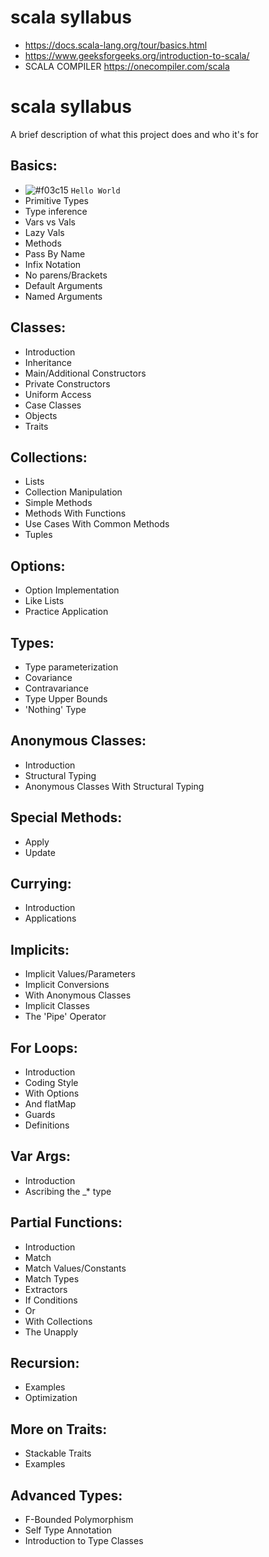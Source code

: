 
# scala syllabus
- https://docs.scala-lang.org/tour/basics.html
- https://www.geeksforgeeks.org/introduction-to-scala/
- SCALA COMPILER https://onecompiler.com/scala
# scala syllabus

A brief description of what this project does and who it's for

## Basics:
- ![#f03c15](https://via.placeholder.com/15/c5f015/000000?text=+) `Hello World`
- Primitive Types
- Type inference
- Vars vs Vals
- Lazy Vals
- Methods
- Pass By Name
- Infix Notation
- No parens/Brackets
- Default Arguments
- Named Arguments
## Classes:
- Introduction
- Inheritance
- Main/Additional Constructors
- Private Constructors
- Uniform Access
- Case Classes
- Objects
- Traits
## Collections:
- Lists
- Collection Manipulation
- Simple Methods
- Methods With Functions
- Use Cases With Common Methods
- Tuples
## Options:
- Option Implementation
- Like Lists
- Practice Application
## Types:
- Type parameterization
- Covariance
- Contravariance
- Type Upper Bounds
- 'Nothing' Type
## Anonymous Classes:
- Introduction
- Structural Typing
- Anonymous Classes With Structural Typing
## Special Methods:
- Apply
- Update
## Currying:
- Introduction
- Applications
## Implicits:
- Implicit Values/Parameters
- Implicit Conversions
- With Anonymous Classes
- Implicit Classes
- The 'Pipe' Operator
## For Loops:
- Introduction
- Coding Style
- With Options
- And flatMap
- Guards
- Definitions
## Var Args:
- Introduction
- Ascribing the _* type
## Partial Functions:
- Introduction
- Match
- Match Values/Constants
- Match Types
- Extractors
- If Conditions
- Or
- With Collections
- The Unapply
## Recursion:
- Examples
- Optimization
## More on Traits:
- Stackable Traits
- Examples
## Advanced Types:
- F-Bounded Polymorphism
- Self Type Annotation
- Introduction to Type Classes
